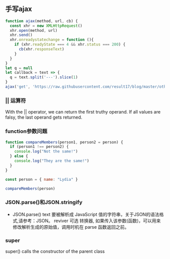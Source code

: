 ## 手写ajax
```js
function ajax(method, url, cb) {
  const xhr = new XMLHttpRequest()
  xhr.open(method, url)
  xhr.send()
  xhr.onreadystatechange = function (){
    if (xhr.readyState === 4 && xhr.status === 200) {
      cb(xhr.responseText)
    }
  }
}
let q = null
let callback = text => {
  q = text.split('---').slice(1)
}
ajax('get', 'https://raw.githubusercontent.com/result17/blog/master/others/js-question-zh.md', callback)
```

### || 运算符
With the || operator, we can return the first truthy operand. If all values are falsy, the last operand gets returned.

### function参数问题
```js
function compareMembers(person1, person2 = person) {
  if (person1 !== person2) {
    console.log("Not the same!")
  } else {
    console.log("They are the same!")
  }
}

const person = { name: "Lydia" }

compareMembers(person)
```

### JSON.parse()和JSON.stringify
- JSON.parse()
text
要被解析成 JavaScript 值的字符串，关于JSON的语法格式,请参考：JSON。
reviver 可选
转换器, 如果传入该参数(函数)，可以用来修改解析生成的原始值，调用时机在 parse 函数返回之前。

### super
super() calls the constructor of the parent class